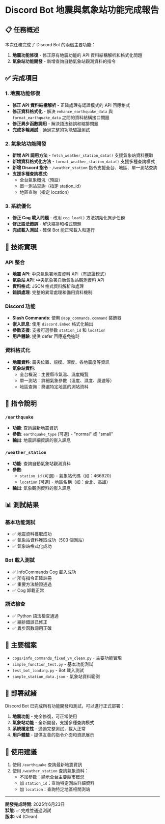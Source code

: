 # Discord Bot 地震與氣象站功能完成報告

## 📋 任務概述

本次任務完成了 Discord Bot 的兩個主要功能：
1. **地震功能修復** - 修正原有地震功能的 API 資料結構解析和格式化問題
2. **氣象站功能開發** - 新增查詢自動氣象站觀測資料的指令

## ✅ 完成項目

### 1. 地震功能修復
- **修正 API 資料結構解析** - 正確處理有認證模式的 API 回應格式
- **修正資料格式化** - 解決 `enhance_earthquake_data` 與 `format_earthquake_data` 之間的資料結構接口問題
- **修正異步函數調用** - 解決語法錯誤和縮排問題
- **完成多輪測試** - 通過完整的功能驗證測試

### 2. 氣象站功能開發
- **新增 API 調用方法** - `fetch_weather_station_data()` 支援氣象站資料獲取
- **新增資料格式化方法** - `format_weather_station_data()` 支援多種查詢模式
- **新增 Discord 指令** - `/weather_station` 指令支援全台、地區、單一測站查詢
- **支援多種查詢模式**:
  - 全台氣象概況（預設）
  - 單一測站查詢（指定 station_id）
  - 地區查詢（指定 location）

### 3. 系統優化
- **修正 Cog 載入問題** - 改用 `cog_load()` 方法初始化異步任務
- **修正語法錯誤** - 解決縮排和格式問題
- **完成載入測試** - 確保 Bot 能正常載入和運行

## 🔧 技術實現

### API 整合
- **地震 API**: 中央氣象署地震資料 API（有認證模式）
- **氣象站 API**: 中央氣象署自動氣象站觀測資料 API
- **資料格式**: JSON 格式資料解析和處理
- **錯誤處理**: 完整的異常處理和備用資料機制

### Discord 功能
- **Slash Commands**: 使用 `@app_commands.command` 裝飾器
- **嵌入訊息**: 使用 `discord.Embed` 格式化輸出
- **參數支援**: 支援可選參數 `station_id` 和 `location`
- **用戶體驗**: 提供 defer 回應避免逾時

### 資料格式化
- **地震資料**: 震央位置、規模、深度、各地震度等資訊
- **氣象站資料**: 
  - 全台概況：主要縣市氣溫、濕度概覽
  - 單一測站：詳細氣象參數（溫度、濕度、風速等）
  - 地區查詢：篩選特定地區的測站資料

## 🎯 指令說明

### `/earthquake`
- **功能**: 查詢最新地震資訊
- **參數**: `earthquake_type` (可選) - "normal" 或 "small"
- **輸出**: 地震詳細資訊的嵌入訊息

### `/weather_station`
- **功能**: 查詢自動氣象站觀測資料
- **參數**: 
  - `station_id` (可選) - 氣象站代碼（如：466920）
  - `location` (可選) - 地區名稱（如：台北、高雄）
- **輸出**: 氣象觀測資料的嵌入訊息

## 📊 測試結果

### 基本功能測試
- ✅ 地震資料獲取成功
- ✅ 氣象站資料獲取成功（503 個測站）
- ✅ 氣象站格式化成功

### Bot 載入測試
- ✅ InfoCommands Cog 載入成功
- ✅ 所有指令正確註冊
- ✅ 重要方法驗證通過
- ✅ Cog 卸載正常

### 語法檢查
- ✅ Python 語法檢查通過
- ✅ 縮排錯誤已修正
- ✅ 異步函數調用正確

## 📁 主要檔案

- `cogs/info_commands_fixed_v4_clean.py` - 主要功能實現
- `simple_function_test.py` - 基本功能測試
- `test_bot_loading.py` - Bot 載入測試
- `sample_station_data.json` - 氣象站資料範例

## 🚀 部署就緒

Discord Bot 已完成所有功能開發和測試，可以進行正式部署：

1. **地震功能** - 完全修復，可正常使用
2. **氣象站功能** - 全新開發，支援多種查詢模式
3. **系統穩定性** - 通過完整測試，載入正常
4. **用戶體驗** - 提供友善的指令介面和資訊展示

## 📝 使用建議

1. 使用 `/earthquake` 查詢最新地震資訊
2. 使用 `/weather_station` 查詢氣象資料：
   - 不加參數：顯示全台主要縣市概況
   - 加 `station_id`：查詢特定測站詳細資料
   - 加 `location`：查詢特定地區相關測站

---

**開發完成時間**: 2025年6月23日  
**狀態**: ✅ 完成並通過測試  
**版本**: v4 (Clean)
